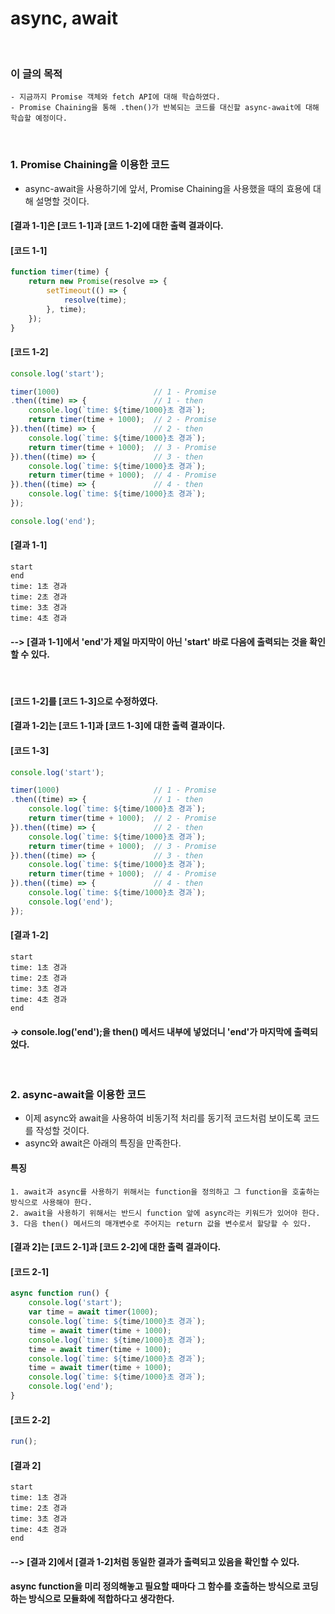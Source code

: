 # async, await
<br/>

### 이 글의 목적
    - 지금까지 Promise 객체와 fetch API에 대해 학습하였다.
    - Promise Chaining을 통해 .then()가 반복되는 코드를 대신할 async-await에 대해 학습할 예정이다.
<br/>

### 1. Promise Chaining을 이용한 코드
- async-await을 사용하기에 앞서, Promise Chaining을 사용했을 때의 효용에 대해 설명할 것이다.
#### [결과 1-1]은 [코드 1-1]과 [코드 1-2]에 대한 출력 결과이다.
#### [코드 1-1]
```javascript
function timer(time) {
    return new Promise(resolve => {
        setTimeout(() => {
            resolve(time);
        }, time);
    });
}
```
#### [코드 1-2]
```javascript
console.log('start');

timer(1000)                     // 1 - Promise
.then((time) => {               // 1 - then
    console.log(`time: ${time/1000}초 경과`);
    return timer(time + 1000);  // 2 - Promise
}).then((time) => {             // 2 - then
    console.log(`time: ${time/1000}초 경과`);
    return timer(time + 1000);  // 3 - Promise
}).then((time) => {             // 3 - then
    console.log(`time: ${time/1000}초 경과`);
    return timer(time + 1000);  // 4 - Promise
}).then((time) => {             // 4 - then
    console.log(`time: ${time/1000}초 경과`);
});

console.log('end');
```
#### [결과 1-1]
```plaintext
start
end
time: 1초 경과
time: 2초 경과
time: 3초 경과
time: 4초 경과
```
#### --> [결과 1-1]에서 'end'가 제일 마지막이 아닌 'start' 바로 다음에 출력되는 것을 확인할 수 있다.
<br/>

#### [코드 1-2]를 [코드 1-3]으로 수정하였다.
#### [결과 1-2]는 [코드 1-1]과 [코드 1-3]에 대한 출력 결과이다.
#### [코드 1-3]
```javascript
console.log('start');

timer(1000)                     // 1 - Promise
.then((time) => {               // 1 - then
    console.log(`time: ${time/1000}초 경과`);
    return timer(time + 1000);  // 2 - Promise
}).then((time) => {             // 2 - then
    console.log(`time: ${time/1000}초 경과`);
    return timer(time + 1000);  // 3 - Promise
}).then((time) => {             // 3 - then
    console.log(`time: ${time/1000}초 경과`);
    return timer(time + 1000);  // 4 - Promise
}).then((time) => {             // 4 - then
    console.log(`time: ${time/1000}초 경과`);
    console.log('end');
});
```
#### [결과 1-2]
```plaintext
start
time: 1초 경과
time: 2초 경과
time: 3초 경과
time: 4초 경과
end
```
#### -> console.log('end');을 then() 메서드 내부에 넣었더니 'end'가 마지막에 출력되었다.
<br/>

### 2. async-await을 이용한 코드
- 이제 async와 await을 사용하여 비동기적 처리를 동기적 코드처럼 보이도록 코드를 작성할 것이다.
- async와 await은 아래의 특징을 만족한다.
#### 특징
    1. await과 async를 사용하기 위해서는 function을 정의하고 그 function을 호출하는 방식으로 사용해야 한다.
    2. await을 사용하기 위해서는 반드시 function 앞에 async라는 키워드가 있어야 한다.
    3. 다음 then() 메서드의 매개변수로 주어지는 return 값을 변수로서 할당할 수 있다.
#### [결과 2]는 [코드 2-1]과 [코드 2-2]에 대한 출력 결과이다.
#### [코드 2-1]
```javascript
async function run() {
    console.log('start');
    var time = await timer(1000);
    console.log(`time: ${time/1000}초 경과`);
    time = await timer(time + 1000);
    console.log(`time: ${time/1000}초 경과`);
    time = await timer(time + 1000);
    console.log(`time: ${time/1000}초 경과`);
    time = await timer(time + 1000);
    console.log(`time: ${time/1000}초 경과`);
    console.log('end');
}
```
#### [코드 2-2]
```javascript
run();
```
#### [결과 2]
```plaintext
start
time: 1초 경과
time: 2초 경과
time: 3초 경과
time: 4초 경과
end
```
#### --> [결과 2]에서 [결과 1-2]처럼 동일한 결과가 출력되고 있음을 확인할 수 있다.
#### async function을 미리 정의해놓고 필요할 때마다 그 함수를 호출하는 방식으로 코딩하는 방식으로 모듈화에 적합하다고 생각한다.
